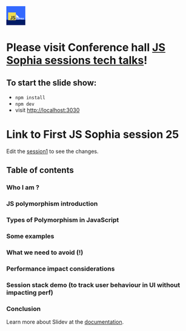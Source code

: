 <img src="./JSSophia.svg" width="50"/>

# Please visit Conference hall [JS Sophia sessions tech talks](https://conference-hall.io/js-sophia)! 


## To start the slide show:

- `npm install`
- `npm dev`
- visit <http://localhost:3030>


# Link to First JS Sophia session 25
Edit the [session1](./jsophia-polymorphism/slides.md#session1) to see the changes.

## Table of contents

### Who I am ?
### JS polymorphism introduction
### Types of Polymorphism in JavaScript
### Some examples
### What we need to avoid (!)
### Performance impact considerations
### Session stack demo (to track user behaviour in UI without impacting perf)
### Conclusion

Learn more about Slidev at the [documentation](https://sli.dev/).

